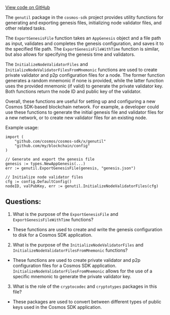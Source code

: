 [View code on GitHub](https://github.com/cosmos/cosmos-sdk/blob/main/x/genutil/utils.go)

The `genutil` package in the `cosmos-sdk` project provides utility functions for generating and exporting genesis files, initializing node validator files, and other related tasks. 

The `ExportGenesisFile` function takes an `AppGenesis` object and a file path as input, validates and completes the genesis configuration, and saves it to the specified file path. The `ExportGenesisFileWithTime` function is similar, but also allows for specifying the genesis time and validators. 

The `InitializeNodeValidatorFiles` and `InitializeNodeValidatorFilesFromMnemonic` functions are used to create private validator and p2p configuration files for a node. The former function generates a random mnemonic if none is provided, while the latter function uses the provided mnemonic (if valid) to generate the private validator key. Both functions return the node ID and public key of the validator.

Overall, these functions are useful for setting up and configuring a new Cosmos SDK-based blockchain network. For example, a developer could use these functions to generate the initial genesis file and validator files for a new network, or to create new validator files for an existing node. 

Example usage:

```
import (
    "github.com/cosmos/cosmos-sdk/x/genutil"
    "github.com/my/blockchain/config"
)

// Generate and export the genesis file
genesis := types.NewAppGenesis(...)
err := genutil.ExportGenesisFile(genesis, "genesis.json")

// Initialize node validator files
cfg := config.DefaultConfig()
nodeID, valPubKey, err := genutil.InitializeNodeValidatorFiles(cfg)
```
## Questions: 
 1. What is the purpose of the `ExportGenesisFile` and `ExportGenesisFileWithTime` functions?
- These functions are used to create and write the genesis configuration to disk for a Cosmos SDK application.

2. What is the purpose of the `InitializeNodeValidatorFiles` and `InitializeNodeValidatorFilesFromMnemonic` functions?
- These functions are used to create private validator and p2p configuration files for a Cosmos SDK application. `InitializeNodeValidatorFilesFromMnemonic` allows for the use of a specific mnemonic to generate the private validator key.

3. What is the role of the `cryptocodec` and `cryptotypes` packages in this file?
- These packages are used to convert between different types of public keys used in the Cosmos SDK application.